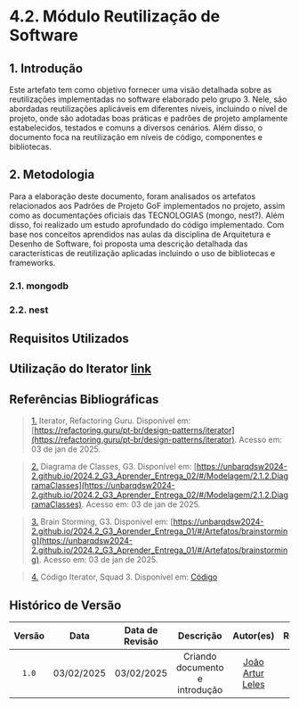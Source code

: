 # 4.2. Módulo Reutilização de Software

## 1. Introdução 
Este artefato tem como objetivo fornecer uma visão detalhada sobre as reutilizações implementadas no software elaborado pelo grupo 3. Nele, são abordadas reutilizações aplicáveis em diferentes níveis, incluindo o nível de projeto, onde são adotadas boas práticas e padrões de projeto amplamente estabelecidos, testados e comuns a diversos cenários. Além disso, o documento foca na reutilização em níveis de código, componentes e bibliotecas.

## 2. Metodologia

Para a elaboração deste documento, foram analisados os artefatos relacionados aos Padrões de Projeto GoF implementados no projeto, assim como as documentações oficiais das TECNOLOGIAS (mongo, nest?). Além disso, foi realizado um estudo aprofundado do código implementado. Com base nos conceitos aprendidos nas aulas da disciplina de Arquitetura e Desenho de Software, foi proposta uma descrição detalhada das características de reutilização aplicadas incluindo o uso de bibliotecas e frameworks.

### 2.1. mongodb

### 2.2. nest

## Requisitos Utilizados

## Utilização do Iterator [link](https://github.com/UnBArqDsw2024-2/2024.2_G3_Aprender_Entrega_03/blob/main/docs/PadroesDeProjeto/3.3.1.Iterator.md)

## Referências Bibliográficas

> <a id="REF1" href="#anchor_1">1.</a> Iterator, Refactoring Guru. Disponível em: [https://refactoring.guru/pt-br/design-patterns/iterator](https://refactoring.guru/pt-br/design-patterns/iterator). Acesso em: 03 de jan de 2025.

> <a id="REF2" href="#anchor_2">2.</a> Diagrama de Classes, G3. Disponível em: [https://unbarqdsw2024-2.github.io/2024.2_G3_Aprender_Entrega_02/#/Modelagem/2.1.2.DiagramaClasses](https://unbarqdsw2024-2.github.io/2024.2_G3_Aprender_Entrega_02/#/Modelagem/2.1.2.DiagramaClasses). Acesso em: 03 de jan de 2025.

> <a id="REF3" href="#anchor_3">3.</a> Brain Storming, G3. Disponível em: [https://unbarqdsw2024-2.github.io/2024.2_G3_Aprender_Entrega_01/#/Artefatos/brainstorming](https://unbarqdsw2024-2.github.io/2024.2_G3_Aprender_Entrega_01/#/Artefatos/brainstorming). Acesso em: 03 de jan de 2025.

> <a id="REF4" href="#anchor_4">4.</a> Código Iterator, Squad 3. Disponível em: [Código](https://github.com/UnBArqDsw2024-2/2024.2_G3_Aprender_Entrega_03/blob/main/src/comportamentais/iterator-simulado.py)


## <a> Histórico de Versão </a>

| Versão | Data | Data de Revisão | Descrição | Autor(es) | Revisor(es) |
| :------: | :----------: | :-----------: | :-----------: | :---------: | :---------: |
| `1.0` | 03/02/2025 | 03/02/2025 | Criando documento e introdução | [João Artur Leles](https://github.com/joao-artl) | -- |
